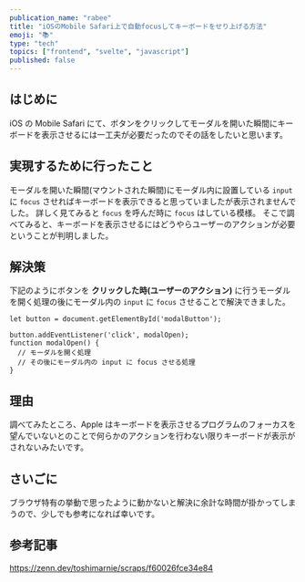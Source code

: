 ```yaml
---
publication_name: "rabee"
title: "iOSのMobile Safari上で自動focusしてキーボードをせり上げる方法"
emoji: "📚"
type: "tech"
topics: ["frontend", "svelte", "javascript"]
published: false
---
```

## はじめに
iOS の Mobile Safari にて、ボタンをクリックしてモーダルを開いた瞬間にキーボードを表示させるには一工夫が必要だったのでその話をしたいと思います。

## 実現するために行ったこと
モーダルを開いた瞬間(マウントされた瞬間)にモーダル内に設置している `input` に `focus` させればキーボードを表示できると思っていましたが表示されませんでした。
詳しく見てみると `focus` を呼んだ時に `focus` はしている模様。
そこで調べてみると、キーボードを表示させるにはどうやらユーザーのアクションが必要ということが判明しました。

## 解決策
下記のようにボタンを **クリックした時(ユーザーのアクション)** に行うモーダルを開く処理の後にモーダル内の `input` に `focus` させることで解決できました。

```
let button = document.getElementById('modalButton');

button.addEventListener('click', modalOpen);
function modalOpen() {
  // モーダルを開く処理
  // その後にモーダル内の input に focus させる処理
}
```

## 理由
調べてみたところ、Apple はキーボードを表示させるプログラムのフォーカスを望んでいないとのことで何らかのアクションを行わない限りキーボードが表示がされないみたいです。

## さいごに
ブラウザ特有の挙動で思ったように動かないと解決に余計な時間が掛かってしまうので、少しでも参考になれば幸いです。

## 参考記事
https://zenn.dev/toshimarnie/scraps/f60026fce34e84

